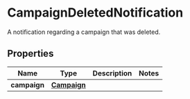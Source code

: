 

# CampaignDeletedNotification

A notification regarding a campaign that was deleted.
## Properties

Name | Type | Description | Notes
------------ | ------------- | ------------- | -------------
**campaign** | [**Campaign**](Campaign.md) |  | 



